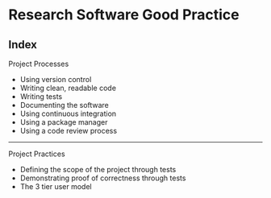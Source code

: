 # Research Software Good Practice

## Index

Project Processes

- Using version control
- Writing clean, readable code
- Writing tests
- Documenting the software
- Using continuous integration
- Using a package manager
- Using a code review process

---  

Project Practices

- Defining the scope of the project through tests  
- Demonstrating proof of correctness through tests  
- The 3 tier user model  


